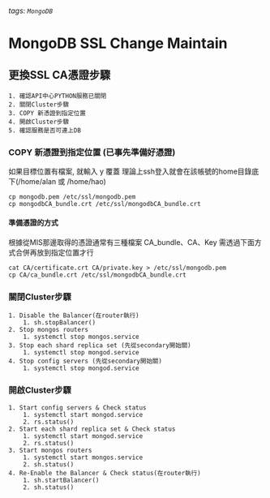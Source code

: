 ###### tags: `MongoDB`
# MongoDB SSL Change Maintain

## 更換SSL CA憑證步驟

```
1. 確認API中心PYTHON服務已關閉
2. 關閉Cluster步驟
3. COPY 新憑證到指定位置
4. 開啟Cluster步驟
5. 確認服務是否可連上DB
```

### COPY 新憑證到指定位置 (已事先準備好憑證)

如果目標位置有檔案, 就輸入 y 覆蓋
理論上ssh登入就會在該帳號的home目錄底下(/home/alan 或 /home/hao)

```
cp mongodb.pem /etc/ssl/mongodb.pem
cp mongodbCA_bundle.crt /etc/ssl/mongodbCA_bundle.crt
```

#### 準備憑證的方式

根據從MIS那邊取得的憑證通常有三種檔案 CA_bundle、CA、Key 需透過下面方式合併再放到指定位置才行

```
cat CA/certificate.crt CA/private.key > /etc/ssl/mongodb.pem
cp CA/ca_bundle.crt /etc/ssl/mongodbCA_bundle.crt
```

### 關閉Cluster步驟

```
1. Disable the Balancer(在router執行)
    1. sh.stopBalancer()
2. Stop mongos routers
    1. systemctl stop mongos.service
3. Stop each shard replica set (先從secondary開始關)
    1. systemctl stop mongod.service
4. Stop config servers (先從secondary開始關)
    1. systemctl stop mongod.service
```

### 開啟Cluster步驟

```
1. Start config servers & Check status
    1. systemctl start mongod.service
    2. rs.status()
2. Start each shard replica set & Check status
    1. systemctl start mongod.service
    2. rs.status()
3. Start mongos routers
    1. systemctl start mongos.service
    2. sh.status()
4. Re-Enable the Balancer & Check status(在router執行)
    1. sh.startBalancer()
    2. sh.status()
```
